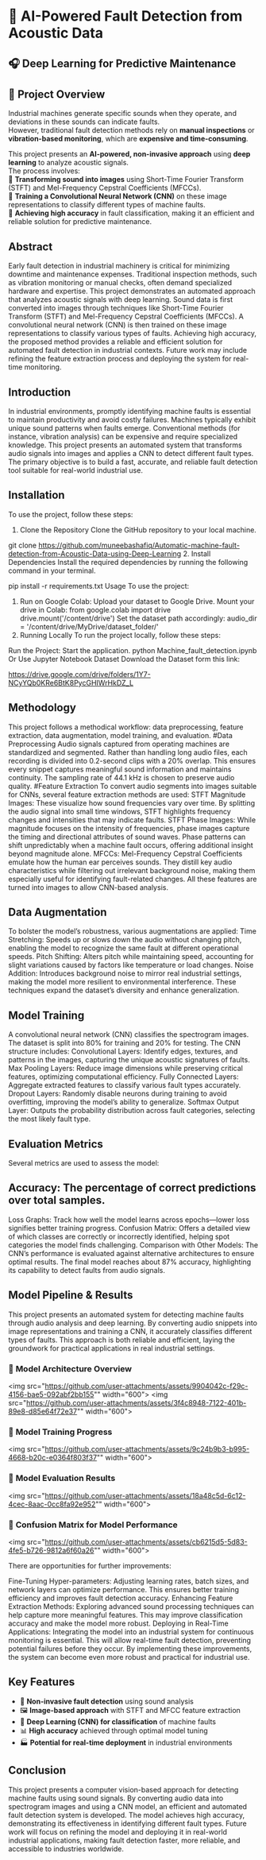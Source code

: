 # 🔧 AI-Powered Fault Detection from Acoustic Data  
## 🎧 Deep Learning for Predictive Maintenance

## 📝 Project Overview  
Industrial machines generate specific sounds when they operate, and deviations in these sounds can indicate faults.  
However, traditional fault detection methods rely on **manual inspections** or **vibration-based monitoring**, which are **expensive and time-consuming**.  

This project presents an **AI-powered, non-invasive approach** using **deep learning** to analyze acoustic signals.  
The process involves:  
🔹 **Transforming sound into images** using Short-Time Fourier Transform (STFT) and Mel-Frequency Cepstral Coefficients (MFCCs).  
🔹 **Training a Convolutional Neural Network (CNN)** on these image representations to classify different types of machine faults.  
🔹 **Achieving high accuracy** in fault classification, making it an efficient and reliable solution for predictive maintenance.  


## Abstract
Early fault detection in industrial machinery is critical for minimizing downtime and maintenance expenses. Traditional inspection methods, such as vibration monitoring or manual checks, often demand specialized hardware and expertise. This project demonstrates an automated approach that analyzes acoustic signals with deep learning. Sound data is first converted into images through techniques like Short-Time Fourier Transform (STFT) and Mel-Frequency Cepstral Coefficients (MFCCs). A convolutional neural network (CNN) is then trained on these image representations to classify various types of faults. Achieving high accuracy, the proposed method provides a reliable and efficient solution for automated fault detection in industrial contexts. Future work may include refining the feature extraction process and deploying the system for real-time monitoring.

## Introduction
In industrial environments, promptly identifying machine faults is essential to maintain productivity and avoid costly failures. Machines typically exhibit unique sound patterns when faults emerge. Conventional methods (for instance, vibration analysis) can be expensive and require specialized knowledge. This project presents an automated system that transforms audio signals into images and applies a CNN to detect different fault types. The primary objective is to build a fast, accurate, and reliable fault detection tool suitable for real-world industrial use.

## Installation
To use the project, follow these steps:

1. Clone the Repository
Clone the GitHub repository to your local machine.

git clone https://github.com/muneebashafiq/Automatic-machine-fault-detection-from-Acoustic-Data-using-Deep-Learning
2. Install Dependencies
Install the required dependencies by running the following command in your terminal.

pip install -r requirements.txt
Usage
To use the project:

1. Run on Google Colab:
Upload your dataset to Google Drive.
Mount your drive in Colab:
from google.colab import drive
drive.mount('/content/drive')
Set the dataset path accordingly:
audio_dir = '/content/drive/MyDrive/dataset_folder/'
2. Running Locally
To run the project locally, follow these steps:

Run the Project: Start the application.
python Machine_fault_detection.ipynb
Or Use Jupyter Notebook
Dataset
Download the Dataset form this link:

https://drive.google.com/drive/folders/1Y7-NCyYQb0KRe6BtK8PycGHIWrHkDZ_L

## Methodology
This project follows a methodical workflow: data preprocessing, feature extraction, data augmentation, model training, and evaluation.
#Data Preprocessing
Audio signals captured from operating machines are standardized and segmented. Rather than handling long audio files, each recording is divided into 0.2-second clips with a 20% overlap. This ensures every snippet captures meaningful sound information and maintains continuity. The sampling rate of 44.1 kHz is chosen to preserve audio quality.
#Feature Extraction
To convert audio segments into images suitable for CNNs, several feature extraction methods are used:
STFT Magnitude Images: These visualize how sound frequencies vary over time. By splitting the audio signal into small time windows, STFT highlights frequency changes and intensities that may indicate faults.
STFT Phase Images: While magnitude focuses on the intensity of frequencies, phase images capture the timing and directional attributes of sound waves. Phase patterns can shift unpredictably when a machine fault occurs, offering additional insight beyond magnitude alone.
MFCCs: Mel-Frequency Cepstral Coefficients emulate how the human ear perceives sounds. They distill key audio characteristics while filtering out irrelevant background noise, making them especially useful for identifying fault-related changes.
All these features are turned into images to allow CNN-based analysis.

## Data Augmentation
To bolster the model’s robustness, various augmentations are applied:
Time Stretching: Speeds up or slows down the audio without changing pitch, enabling the model to recognize the same fault at different operational speeds.
Pitch Shifting: Alters pitch while maintaining speed, accounting for slight variations caused by factors like temperature or load changes.
Noise Addition: Introduces background noise to mirror real industrial settings, making the model more resilient to environmental interference.
These techniques expand the dataset’s diversity and enhance generalization.

## Model Training
A convolutional neural network (CNN) classifies the spectrogram images. The dataset is split into 80% for training and 20% for testing. The CNN structure includes:
Convolutional Layers: Identify edges, textures, and patterns in the images, capturing the unique acoustic signatures of faults.
Max Pooling Layers: Reduce image dimensions while preserving critical features, optimizing computational efficiency.
Fully Connected Layers: Aggregate extracted features to classify various fault types accurately.
Dropout Layers: Randomly disable neurons during training to avoid overfitting, improving the model’s ability to generalize.
Softmax Output Layer: Outputs the probability distribution across fault categories, selecting the most likely fault type.

## Evaluation Metrics
Several metrics are used to assess the model:

## Accuracy: The percentage of correct predictions over total samples.
Loss Graphs: Track how well the model learns across epochs—lower loss signifies better training progress.
Confusion Matrix: Offers a detailed view of which classes are correctly or incorrectly identified, helping spot categories the model finds challenging.
Comparison with Other Models: The CNN’s performance is evaluated against alternative architectures to ensure optimal results.
The final model reaches about 87% accuracy, highlighting its capability to detect faults from audio signals.

## Model Pipeline & Results 
This project presents an automated system for detecting machine faults through audio analysis and deep learning. By converting audio snippets into image representations and training a CNN, it accurately classifies different types of faults. This approach is both reliable and efficient, laying the groundwork for practical applications in real industrial settings.

### 🔹 **Model Architecture Overview**
<img src="https://github.com/user-attachments/assets/9904042c-f29c-4156-bae5-092abf2bb155"" width="600">
<img src="https://github.com/user-attachments/assets/3f4c8948-7122-401b-89e8-d85e64f72e37"" width="600">
 
### 🔹 **Model Training Progress**  
<img src="https://github.com/user-attachments/assets/9c24b9b3-b995-4668-b20c-e0364f803f37"" width="600">


### 🔹 **Model Evaluation Results**  
<img src="https://github.com/user-attachments/assets/18a48c5d-6c12-4cec-8aac-0cc8fa92e952"" width="600">
 

### 🔹 **Confusion Matrix for Model Performance**  
<img src="https://github.com/user-attachments/assets/cb6215d5-5d83-4fe5-b726-9812a6f60a26"" width="600">


There are opportunities for further improvements:

Fine-Tuning Hyper-parameters: Adjusting learning rates, batch sizes, and network layers can optimize performance. This ensures better training efficiency and improves fault detection accuracy.
Enhancing Feature Extraction Methods: Exploring advanced sound processing techniques can help capture more meaningful features. This may improve classification accuracy and make the model more robust.
Deploying in Real-Time Applications: Integrating the model into an industrial system for continuous monitoring is essential. This will allow real-time fault detection, preventing potential failures before they occur.
By implementing these improvements, the system can become even more robust and practical for industrial use.

##  Key Features  
- 🎤 **Non-invasive fault detection** using sound analysis  
- 🖼 **Image-based approach** with STFT and MFCC feature extraction  
- 🤖 **Deep Learning (CNN) for classification** of machine faults  
- 📊 **High accuracy** achieved through optimal model tuning  
- 🏭 **Potential for real-time deployment** in industrial environments  


## Conclusion
This project presents a computer vision-based approach for detecting machine faults using sound signals. By converting audio data into spectrogram images and using a CNN model, an efficient and automated fault detection system is developed. The model achieves high accuracy, demonstrating its effectiveness in identifying different fault types. Future work will focus on refining the model and deploying it in real-world industrial applications, making fault detection faster, more reliable, and accessible to industries worldwide.
